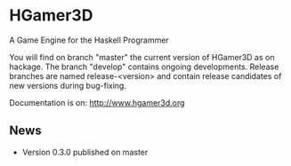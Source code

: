 HGamer3D
========

A Game Engine for the Haskell Programmer

You will find on branch "master" the current version of HGamer3D as on hackage. The branch "develop" contains ongoing developments. Release branches are named release-\<version\> and contain release candidates of new versions during bug-fixing. 

Documentation is on: http://www.hgamer3d.org

News
----
- Version 0.3.0 published on master
